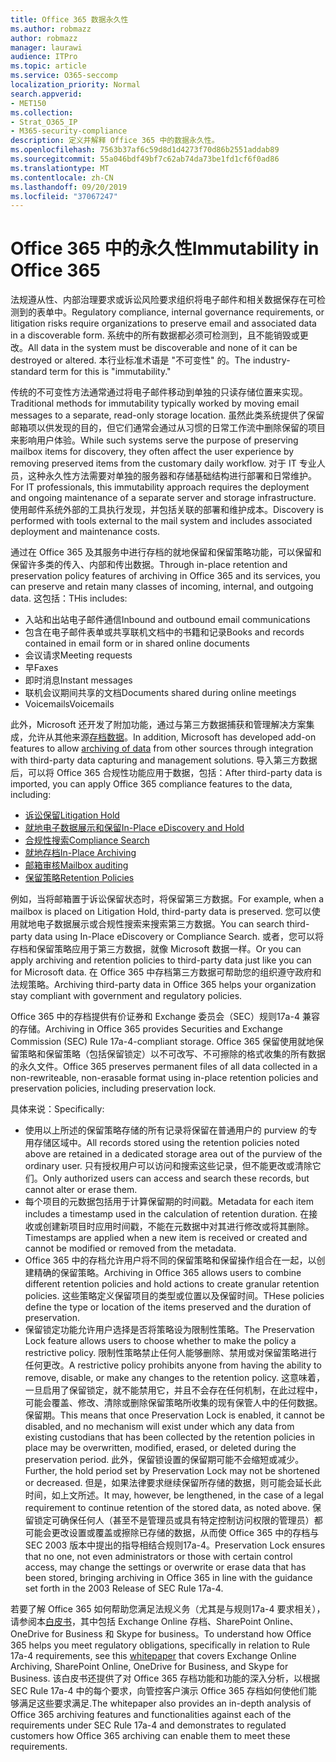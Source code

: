 ```yaml
---
title: Office 365 数据永久性
ms.author: robmazz
author: robmazz
manager: laurawi
audience: ITPro
ms.topic: article
ms.service: O365-seccomp
localization_priority: Normal
search.appverid:
- MET150
ms.collection:
- Strat_O365_IP
- M365-security-compliance
description: 定义并解释 Office 365 中的数据永久性。
ms.openlocfilehash: 7563b37af6c59d8d1d4273f70d86b2551addab89
ms.sourcegitcommit: 55a046bdf49bf7c62ab74da73be1fd1cf6f0ad86
ms.translationtype: MT
ms.contentlocale: zh-CN
ms.lasthandoff: 09/20/2019
ms.locfileid: "37067247"
---
```

# <a name="immutability-in-office-365"></a><span data-ttu-id="7d436-103">Office 365 中的永久性</span><span class="sxs-lookup"><span data-stu-id="7d436-103">Immutability in Office 365</span></span>

<span data-ttu-id="7d436-104">法规遵从性、内部治理要求或诉讼风险要求组织将电子邮件和相关数据保存在可检测到的表单中。</span><span class="sxs-lookup"><span data-stu-id="7d436-104">Regulatory compliance, internal governance requirements, or litigation risks require organizations to preserve email and associated data in a discoverable form.</span></span> <span data-ttu-id="7d436-105">系统中的所有数据都必须可检测到，且不能销毁或更改。</span><span class="sxs-lookup"><span data-stu-id="7d436-105">All data in the system must be discoverable and none of it can be destroyed or altered.</span></span> <span data-ttu-id="7d436-106">本行业标准术语是 "不可变性" 的。</span><span class="sxs-lookup"><span data-stu-id="7d436-106">The industry-standard term for this is "immutability."</span></span>

<span data-ttu-id="7d436-107">传统的不可变性方法通常通过将电子邮件移动到单独的只读存储位置来实现。</span><span class="sxs-lookup"><span data-stu-id="7d436-107">Traditional methods for immutability typically worked by moving email messages to a separate, read-only storage location.</span></span> <span data-ttu-id="7d436-108">虽然此类系统提供了保留邮箱项以供发现的目的，但它们通常会通过从习惯的日常工作流中删除保留的项目来影响用户体验。</span><span class="sxs-lookup"><span data-stu-id="7d436-108">While such systems serve the purpose of preserving mailbox items for discovery, they often affect the user experience by removing preserved items from the customary daily workflow.</span></span> <span data-ttu-id="7d436-109">对于 IT 专业人员，这种永久性方法需要对单独的服务器和存储基础结构进行部署和日常维护。</span><span class="sxs-lookup"><span data-stu-id="7d436-109">For IT professionals, this immutability approach requires the deployment and ongoing maintenance of a separate server and storage infrastructure.</span></span> <span data-ttu-id="7d436-110">使用邮件系统外部的工具执行发现，并包括关联的部署和维护成本。</span><span class="sxs-lookup"><span data-stu-id="7d436-110">Discovery is performed with tools external to the mail system and includes associated deployment and maintenance costs.</span></span>

<span data-ttu-id="7d436-111">通过在 Office 365 及其服务中进行存档的就地保留和保留策略功能，可以保留和保留许多类的传入、内部和传出数据。</span><span class="sxs-lookup"><span data-stu-id="7d436-111">Through in-place retention and preservation policy features of archiving in Office 365 and its services, you can preserve and retain many classes of incoming, internal, and outgoing data.</span></span> <span data-ttu-id="7d436-112">这包括：</span><span class="sxs-lookup"><span data-stu-id="7d436-112">THis includes:</span></span>

- <span data-ttu-id="7d436-113">入站和出站电子邮件通信</span><span class="sxs-lookup"><span data-stu-id="7d436-113">Inbound and outbound email communications</span></span>
- <span data-ttu-id="7d436-114">包含在电子邮件表单或共享联机文档中的书籍和记录</span><span class="sxs-lookup"><span data-stu-id="7d436-114">Books and records contained in email form or in shared online documents</span></span>
- <span data-ttu-id="7d436-115">会议请求</span><span class="sxs-lookup"><span data-stu-id="7d436-115">Meeting requests</span></span>
- <span data-ttu-id="7d436-116">早</span><span class="sxs-lookup"><span data-stu-id="7d436-116">Faxes</span></span>
- <span data-ttu-id="7d436-117">即时消息</span><span class="sxs-lookup"><span data-stu-id="7d436-117">Instant messages</span></span>
- <span data-ttu-id="7d436-118">联机会议期间共享的文档</span><span class="sxs-lookup"><span data-stu-id="7d436-118">Documents shared during online meetings</span></span>
- <span data-ttu-id="7d436-119">Voicemails</span><span class="sxs-lookup"><span data-stu-id="7d436-119">Voicemails</span></span>

<span data-ttu-id="7d436-120">此外，Microsoft 还开发了附加功能，通过与第三方数据捕获和管理解决方案集成，允许从其他来源[存档数据](https://support.office.com/article/Archiving-third-party-data-in-Office-365-0ce338d5-3666-4a18-86ab-c6910ff408cc)。</span><span class="sxs-lookup"><span data-stu-id="7d436-120">In addition, Microsoft has developed add-on features to allow [archiving of data](https://support.office.com/article/Archiving-third-party-data-in-Office-365-0ce338d5-3666-4a18-86ab-c6910ff408cc) from other sources through integration with third-party data capturing and management solutions.</span></span> <span data-ttu-id="7d436-121">导入第三方数据后，可以将 Office 365 合规性功能应用于数据，包括：</span><span class="sxs-lookup"><span data-stu-id="7d436-121">After third-party data is imported, you can apply Office 365 compliance features to the data, including:</span></span>

- [<span data-ttu-id="7d436-122">诉讼保留</span><span class="sxs-lookup"><span data-stu-id="7d436-122">Litigation Hold</span></span>](/microsoft365/compliance/create-a-litigation-hold.md)
- [<span data-ttu-id="7d436-123">就地电子数据展示和保留</span><span class="sxs-lookup"><span data-stu-id="7d436-123">In-Place eDiscovery and Hold</span></span>](/microsoft365/compliance/manage-legal-investigations.md)
- [<span data-ttu-id="7d436-124">合规性搜索</span><span class="sxs-lookup"><span data-stu-id="7d436-124">Compliance Search</span></span>](/microsoft365/compliance/search-for-content.md)
- [<span data-ttu-id="7d436-125">就地存档</span><span class="sxs-lookup"><span data-stu-id="7d436-125">In-Place Archiving</span></span>](/microsoft365/compliance/enable-archive-mailboxes.md)
- [<span data-ttu-id="7d436-126">邮箱审核</span><span class="sxs-lookup"><span data-stu-id="7d436-126">Mailbox auditing</span></span>](/microsoft365/compliance/enable-mailbox-auditing.md)
- [<span data-ttu-id="7d436-127">保留策略</span><span class="sxs-lookup"><span data-stu-id="7d436-127">Retention Policies</span></span>](/microsoft365/compliance/retention-policies.md)

<span data-ttu-id="7d436-128">例如，当将邮箱置于诉讼保留状态时，将保留第三方数据。</span><span class="sxs-lookup"><span data-stu-id="7d436-128">For example, when a mailbox is placed on Litigation Hold, third-party data is preserved.</span></span> <span data-ttu-id="7d436-129">您可以使用就地电子数据展示或合规性搜索来搜索第三方数据。</span><span class="sxs-lookup"><span data-stu-id="7d436-129">You can search third-party data using In-Place eDiscovery or Compliance Search.</span></span> <span data-ttu-id="7d436-130">或者，您可以将存档和保留策略应用于第三方数据，就像 Microsoft 数据一样。</span><span class="sxs-lookup"><span data-stu-id="7d436-130">Or you can apply archiving and retention policies to third-party data just like you can for Microsoft data.</span></span> <span data-ttu-id="7d436-131">在 Office 365 中存档第三方数据可帮助您的组织遵守政府和法规策略。</span><span class="sxs-lookup"><span data-stu-id="7d436-131">Archiving third-party data in Office 365 helps your organization stay compliant with government and regulatory policies.</span></span>

<span data-ttu-id="7d436-132">Office 365 中的存档提供有价证券和 Exchange 委员会（SEC）规则17a-4 兼容的存储。</span><span class="sxs-lookup"><span data-stu-id="7d436-132">Archiving in Office 365 provides Securities and Exchange Commission (SEC) Rule 17a-4-compliant storage.</span></span> <span data-ttu-id="7d436-133">Office 365 保留使用就地保留策略和保留策略（包括保留锁定）以不可改写、不可擦除的格式收集的所有数据的永久文件。</span><span class="sxs-lookup"><span data-stu-id="7d436-133">Office 365 preserves permanent files of all data collected in a non-rewriteable, non-erasable format using in-place retention policies and preservation policies, including preservation lock.</span></span>

<span data-ttu-id="7d436-134">具体来说：</span><span class="sxs-lookup"><span data-stu-id="7d436-134">Specifically:</span></span>

- <span data-ttu-id="7d436-135">使用以上所述的保留策略存储的所有记录将保留在普通用户的 purview 的专用存储区域中。</span><span class="sxs-lookup"><span data-stu-id="7d436-135">All records stored using the retention policies noted above are retained in a dedicated storage area out of the purview of the ordinary user.</span></span> <span data-ttu-id="7d436-136">只有授权用户可以访问和搜索这些记录，但不能更改或清除它们。</span><span class="sxs-lookup"><span data-stu-id="7d436-136">Only authorized users can access and search these records, but cannot alter or erase them.</span></span>
- <span data-ttu-id="7d436-137">每个项目的元数据包括用于计算保留期的时间戳。</span><span class="sxs-lookup"><span data-stu-id="7d436-137">Metadata for each item includes a timestamp used in the calculation of retention duration.</span></span> <span data-ttu-id="7d436-138">在接收或创建新项目时应用时间戳，不能在元数据中对其进行修改或将其删除。</span><span class="sxs-lookup"><span data-stu-id="7d436-138">Timestamps are applied when a new item is received or created and cannot be modified or removed from the metadata.</span></span>
- <span data-ttu-id="7d436-139">Office 365 中的存档允许用户将不同的保留策略和保留操作组合在一起，以创建精确的保留策略。</span><span class="sxs-lookup"><span data-stu-id="7d436-139">Archiving in Office 365 allows users to combine different retention policies and hold actions to create granular retention policies.</span></span> <span data-ttu-id="7d436-140">这些策略定义保留项目的类型或位置以及保留时间。</span><span class="sxs-lookup"><span data-stu-id="7d436-140">THese policies define the type or location of the items preserved and the duration of preservation.</span></span>
- <span data-ttu-id="7d436-141">保留锁定功能允许用户选择是否将策略设为限制性策略。</span><span class="sxs-lookup"><span data-stu-id="7d436-141">The Preservation Lock feature allows users to choose whether to make the policy a restrictive policy.</span></span> <span data-ttu-id="7d436-142">限制性策略禁止任何人能够删除、禁用或对保留策略进行任何更改。</span><span class="sxs-lookup"><span data-stu-id="7d436-142">A restrictive policy prohibits anyone from having the ability to remove, disable, or make any changes to the retention policy.</span></span> <span data-ttu-id="7d436-143">这意味着，一旦启用了保留锁定，就不能禁用它，并且不会存在任何机制，在此过程中，可能会覆盖、修改、清除或删除保留策略所收集的现有保管人中的任何数据。保留期。</span><span class="sxs-lookup"><span data-stu-id="7d436-143">This means that once Preservation Lock is enabled, it cannot be disabled, and no mechanism will exist under which any data from existing custodians that has been collected by the retention policies in place may be overwritten, modified, erased, or deleted during the preservation period.</span></span> <span data-ttu-id="7d436-144">此外，保留锁设置的保留期可能不会缩短或减少。</span><span class="sxs-lookup"><span data-stu-id="7d436-144">Further, the hold period set by Preservation Lock may not be shortened or decreased.</span></span> <span data-ttu-id="7d436-145">但是，如果法律要求继续保留所存储的数据，则可能会延长此时间，如上文所述。</span><span class="sxs-lookup"><span data-stu-id="7d436-145">It may, however, be lengthened, in the case of a legal requirement to continue retention of the stored data, as noted above.</span></span> <span data-ttu-id="7d436-146">保留锁定可确保任何人（甚至不是管理员或具有特定控制访问权限的管理员）都可能会更改设置或覆盖或擦除已存储的数据，从而使 Office 365 中的存档与 SEC 2003 版本中提出的指导相结合规则17a-4。</span><span class="sxs-lookup"><span data-stu-id="7d436-146">Preservation Lock ensures that no one, not even administrators or those with certain control access, may change the settings or overwrite or erase data that has been stored, bringing archiving in Office 365 in line with the guidance set forth in the 2003 Release of SEC Rule 17a-4.</span></span>

<span data-ttu-id="7d436-147">若要了解 Office 365 如何帮助您满足法规义务（尤其是与规则17a-4 要求相关），请参阅本[白皮书](https://go.microsoft.com/fwlink/?linkid=830440)，其中包括 Exchange Online 存档、SharePoint Online、OneDrive for Business 和 Skype for business。</span><span class="sxs-lookup"><span data-stu-id="7d436-147">To understand how Office 365 helps you meet regulatory obligations, specifically in relation to Rule 17a-4 requirements, see this [whitepaper](https://go.microsoft.com/fwlink/?linkid=830440) that covers Exchange Online Archiving, SharePoint Online, OneDrive for Business, and Skype for Business.</span></span> <span data-ttu-id="7d436-148">该白皮书还提供了对 Office 365 存档功能和功能的深入分析，以根据 SEC Rule 17a-4 中的每个要求，向管控客户演示 Office 365 存档如何使他们能够满足这些要求满足.</span><span class="sxs-lookup"><span data-stu-id="7d436-148">The whitepaper also provides an in-depth analysis of Office 365 archiving features and functionalities against each of the requirements under SEC Rule 17a-4 and demonstrates to regulated customers how Office 365 archiving can enable them to meet these requirements.</span></span>